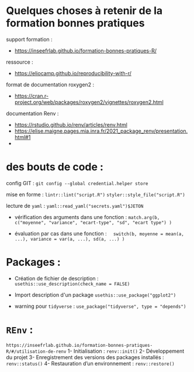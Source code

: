 # Quelques choses à retenir de la formation bonnes pratiques


support formation : 
- https://inseefrlab.github.io/formation-bonnes-pratiques-R/

ressource : 
- https://eliocamp.github.io/reproducibility-with-r/

format de documentation roxygen2 : 
- https://cran.r-project.org/web/packages/roxygen2/vignettes/roxygen2.html 

documentation Renv : 
- https://rstudio.github.io/renv/articles/renv.html 
- https://elise.maigne.pages.mia.inra.fr/2021_package_renv/presentation.html#1
- 
# des bouts de code :
config GIT : 
`git config --global credential.helper store`

mise en forme : 
`lintr::lint("script.R")`
`styler::style_file("script.R")`

lecture de ``yaml`` :
`yaml::read_yaml("secrets.yaml")$JETON`

- vérification des arguments dans une fonction : 
``match.arg(b,
            c("moyenne",
              "variance",
              "ecart-type",
              "sd",
              "ecart type")
  )``

- évaluation par cas dans une fonction : 
``  switch(b,
         moyenne = mean(a, ...),
         variance = var(a, ...),
         sd(a, ...)
  )``

# Packages : 
- Création de fichier de description : 
``usethis::use_description(check_name = FALSE)`` 
- Import description d'un package
``usethis::use_package("ggplot2")``

- warning pour `tidyverse` : 
`use_package("tidyverse", type = "depends")`

# `REnv` : 
`https://inseefrlab.github.io/formation-bonnes-pratiques-R/#/utilisation-de-renv`
1- Initialisation : `renv::init()`
2- Développement du projet
3- Enregistrement des versions des packages installés : `renv::status()`
4- Restauration d’un environnement : `renv::restore()`


